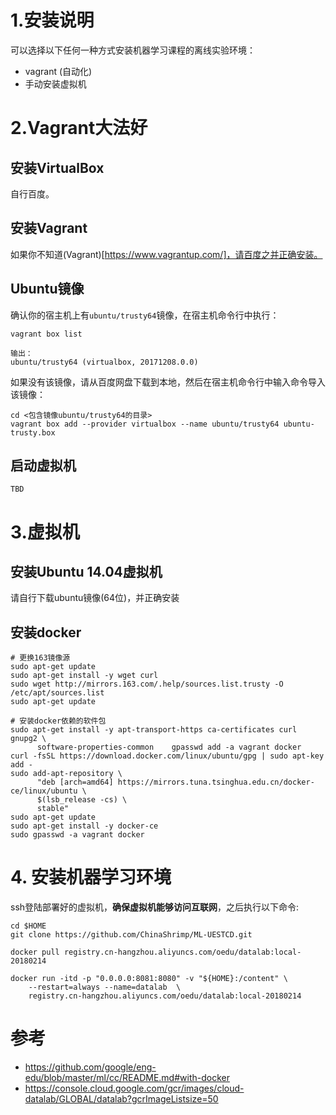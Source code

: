 # 1.安装说明
可以选择以下任何一种方式安装机器学习课程的离线实验环境：
- vagrant (自动化)
- 手动安装虚拟机


# 2.Vagrant大法好
## 安装VirtualBox
自行百度。

## 安装Vagrant
如果你不知道(Vagrant)[https://www.vagrantup.com/]，请百度之并正确安装。

## Ubuntu镜像
确认你的宿主机上有`ubuntu/trusty64`镜像，在宿主机命令行中执行：
```
vagrant box list

输出：
ubuntu/trusty64 (virtualbox, 20171208.0.0)
```

如果没有该镜像，请从百度网盘下载到本地，然后在宿主机命令行中输入命令导入该镜像：
```
cd <包含镜像ubuntu/trusty64的目录>
vagrant box add --provider virtualbox --name ubuntu/trusty64 ubuntu-trusty.box
```

## 启动虚拟机
```
TBD
```

# 3.虚拟机
## 安装Ubuntu 14.04虚拟机
请自行下载ubuntu镜像(64位)，并正确安装

## 安装docker
```
# 更换163镜像源
sudo apt-get update
sudo apt-get install -y wget curl
sudo wget http://mirrors.163.com/.help/sources.list.trusty -O /etc/apt/sources.list
sudo apt-get update

# 安装docker依赖的软件包
sudo apt-get install -y apt-transport-https ca-certificates curl gnupg2 \
      software-properties-common    gpasswd add -a vagrant docker
curl -fsSL https://download.docker.com/linux/ubuntu/gpg | sudo apt-key add -
sudo add-apt-repository \
      "deb [arch=amd64] https://mirrors.tuna.tsinghua.edu.cn/docker-ce/linux/ubuntu \
      $(lsb_release -cs) \
      stable"
sudo apt-get update
sudo apt-get install -y docker-ce
sudo gpasswd -a vagrant docker
```

# 4. 安装机器学习环境
ssh登陆部署好的虚拟机，**确保虚拟机能够访问互联网**，之后执行以下命令:
```
cd $HOME
git clone https://github.com/ChinaShrimp/ML-UESTCD.git

docker pull registry.cn-hangzhou.aliyuncs.com/oedu/datalab:local-20180214

docker run -itd -p "0.0.0.0:8081:8080" -v "${HOME}:/content" \
    --restart=always --name=datalab  \
    registry.cn-hangzhou.aliyuncs.com/oedu/datalab:local-20180214
```

# 参考
- https://github.com/google/eng-edu/blob/master/ml/cc/README.md#with-docker
- https://console.cloud.google.com/gcr/images/cloud-datalab/GLOBAL/datalab?gcrImageListsize=50